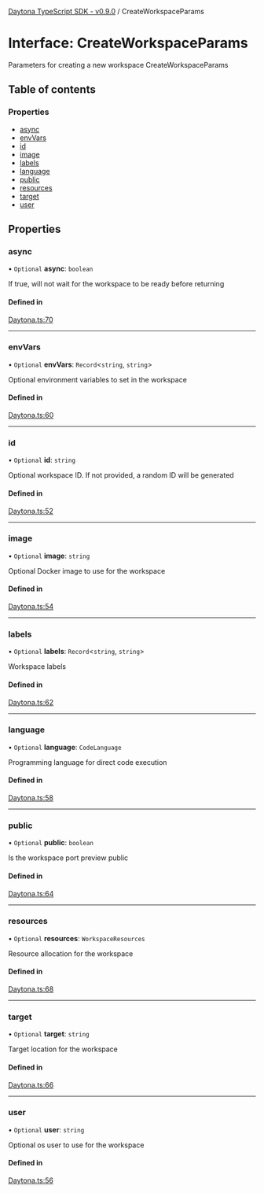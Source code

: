 [Daytona TypeScript SDK - v0.9.0](../README.md) / CreateWorkspaceParams

# Interface: CreateWorkspaceParams

Parameters for creating a new workspace
 CreateWorkspaceParams

## Table of contents

### Properties

- [async](CreateWorkspaceParams.md#async)
- [envVars](CreateWorkspaceParams.md#envvars)
- [id](CreateWorkspaceParams.md#id)
- [image](CreateWorkspaceParams.md#image)
- [labels](CreateWorkspaceParams.md#labels)
- [language](CreateWorkspaceParams.md#language)
- [public](CreateWorkspaceParams.md#public)
- [resources](CreateWorkspaceParams.md#resources)
- [target](CreateWorkspaceParams.md#target)
- [user](CreateWorkspaceParams.md#user)

## Properties

### async

• `Optional` **async**: `boolean`

If true, will not wait for the workspace to be ready before returning

#### Defined in

[Daytona.ts:70](https://github.com/daytonaio/sdk/blob/1398af77e9dc731b596a6407c9aac388c5e999a6/packages/typescript/src/Daytona.ts#L70)

___

### envVars

• `Optional` **envVars**: `Record`\<`string`, `string`\>

Optional environment variables to set in the workspace

#### Defined in

[Daytona.ts:60](https://github.com/daytonaio/sdk/blob/1398af77e9dc731b596a6407c9aac388c5e999a6/packages/typescript/src/Daytona.ts#L60)

___

### id

• `Optional` **id**: `string`

Optional workspace ID. If not provided, a random ID will be generated

#### Defined in

[Daytona.ts:52](https://github.com/daytonaio/sdk/blob/1398af77e9dc731b596a6407c9aac388c5e999a6/packages/typescript/src/Daytona.ts#L52)

___

### image

• `Optional` **image**: `string`

Optional Docker image to use for the workspace

#### Defined in

[Daytona.ts:54](https://github.com/daytonaio/sdk/blob/1398af77e9dc731b596a6407c9aac388c5e999a6/packages/typescript/src/Daytona.ts#L54)

___

### labels

• `Optional` **labels**: `Record`\<`string`, `string`\>

Workspace labels

#### Defined in

[Daytona.ts:62](https://github.com/daytonaio/sdk/blob/1398af77e9dc731b596a6407c9aac388c5e999a6/packages/typescript/src/Daytona.ts#L62)

___

### language

• `Optional` **language**: `CodeLanguage`

Programming language for direct code execution

#### Defined in

[Daytona.ts:58](https://github.com/daytonaio/sdk/blob/1398af77e9dc731b596a6407c9aac388c5e999a6/packages/typescript/src/Daytona.ts#L58)

___

### public

• `Optional` **public**: `boolean`

Is the workspace port preview public

#### Defined in

[Daytona.ts:64](https://github.com/daytonaio/sdk/blob/1398af77e9dc731b596a6407c9aac388c5e999a6/packages/typescript/src/Daytona.ts#L64)

___

### resources

• `Optional` **resources**: `WorkspaceResources`

Resource allocation for the workspace

#### Defined in

[Daytona.ts:68](https://github.com/daytonaio/sdk/blob/1398af77e9dc731b596a6407c9aac388c5e999a6/packages/typescript/src/Daytona.ts#L68)

___

### target

• `Optional` **target**: `string`

Target location for the workspace

#### Defined in

[Daytona.ts:66](https://github.com/daytonaio/sdk/blob/1398af77e9dc731b596a6407c9aac388c5e999a6/packages/typescript/src/Daytona.ts#L66)

___

### user

• `Optional` **user**: `string`

Optional os user to use for the workspace

#### Defined in

[Daytona.ts:56](https://github.com/daytonaio/sdk/blob/1398af77e9dc731b596a6407c9aac388c5e999a6/packages/typescript/src/Daytona.ts#L56)

